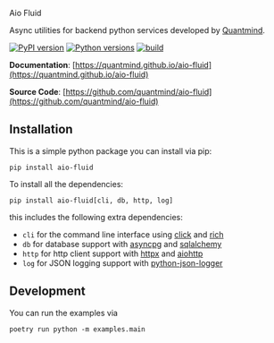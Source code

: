 Aio Fluid

Async utilities for backend python services developed by [Quantmind](https://quantmind.com).

[![PyPI version](https://badge.fury.io/py/aio-fluid.svg)](https://badge.fury.io/py/aio-fluid)
[![Python versions](https://img.shields.io/pypi/pyversions/aio-fluid.svg)](https://pypi.org/project/aio-fluid)
[![build](https://github.com/quantmind/fluid/workflows/build/badge.svg)](https://github.com/quantmind/aio-fluid/actions?query=workflow%3Abuild)

**Documentation**: [https://quantmind.github.io/aio-fluid](https://quantmind.github.io/aio-fluid)

**Source Code**: [https://github.com/quantmind/aio-fluid](https://github.com/quantmind/aio-fluid)


## Installation

This is a simple python package you can install via pip:

```
pip install aio-fluid
```

To install all the dependencies:

```
pip install aio-fluid[cli, db, http, log]
```
this includes the following extra dependencies:

- `cli` for the command line interface using [click](https://click.palletsprojects.com/) and [rich](https://github.com/Textualize/rich)
- `db` for database support with [asyncpg](https://github.com/MagicStack/asyncpg) and [sqlalchemy](https://www.sqlalchemy.org/)
- `http` for http client support with [httpx](https://www.python-httpx.org/) and [aiohttp](https://docs.aiohttp.org/en/stable/)
- `log` for JSON logging support with [python-json-logger](https://github.com/madzak/python-json-logger)


## Development

You can run the examples via

```
poetry run python -m examples.main
```
